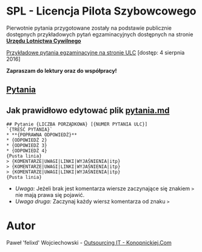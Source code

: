# SPL - Licencja Pilota Szybowcowego
Pierwotnie pytania przygotowane zostały na podstawie publicznie dostępnych przykładowych pytań egzaminacyjnych dostępnych na stronie [**Urzędu Lotnictwa Cywilnego**](http://www.ulc.gov.pl)

[Przykładowe pytania egzaminacyjne na stronie ULC](http://www.ulc.gov.pl/pl/personel-lotniczy/komisja-egzaminacyjna/egzaminy-teoretyczne/3956-przykladowe-pytania-egzaminacyjne) [dostęp: 4 sierpnia 2016]

**Zapraszam do lektury oraz do współpracy!**

## [Pytania](pytania.md)

## Jak prawidłowo edytować plik [**pytania.md**](pytania.md)

```
## Pytanie {LICZBA PORZĄDKOWA} [{NUMER PYTANIA ULC}]
`{TREŚĆ PYTANIA}`
* **{POPRAWNA ODPOWIEDŹ}**
* {ODPOWIEDŹ 2}
* {ODPOWIEDŹ 3}
* {ODPOWIEDŹ 4}
{Pusta linia}
> {KOMENTARZE|UWAGI|LINKI|WYJAŚNIENIA|itp}  
> {KOMENTARZE|UWAGI|LINKI|WYJAŚNIENIA|itp}
> {KOMENTARZE|UWAGI|LINKI|WYJAŚNIENIA|itp}
{Pusta linia}
```

* *Uwaga:* Jeżeli brak jest komentarza wiersze zaczynające się znakiem `>` nie mają prawa się pojawić.
* *Uwaga druga:* Zaczynaj każdy wiersz komentarza od znaku `>`


# Autor
Paweł 'felixd' Wojciechowski - [Outsourcing IT - Konopnickiej.Com](http://www.konopnickiej.com)
